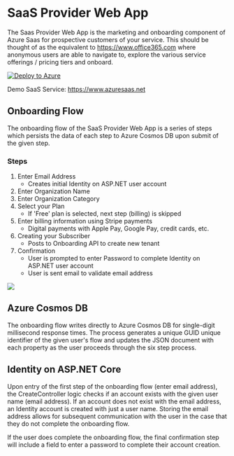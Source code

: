 # SaaS Provider Web App

The Saas Provider Web App is the marketing and onboarding component of Azure Saas for prospective customers of your service.  This should be thought of as the equivalent to https://www.office365.com where anonymous users are able to navigate to, explore the various service offerings / pricing tiers and onboard.  

[![Deploy to Azure](https://www.azuresaas.net/assets/images/deploy-to-azure.svg)](https://portal.azure.com/#create/Microsoft.Template/uri/https%3A%2F%2Fraw.githubusercontent.com%2FAzure%2Fazure-saas%2Fmain%2Fsrc%2FSaas.Provider%2FSaas.Provider.Web.Deployment%2Fazuredeploy.json)

Demo SaaS Service:  https://www.azuresaas.net

## Onboarding Flow
The onboarding flow of the SaaS Provider Web App is a series of steps which persists the data of each step to Azure Cosmos DB upon submit of the given step.


### Steps
1. Enter Email Address
	- Creates initial Identity on ASP.NET user account
2. Enter Organization Name
3. Enter Organization Category
4. Select your Plan
	- If 'Free' plan is selected, next step (billing) is skipped
5. Enter billing information using Stripe payments
	- Digital payments with Apple Pay, Google Pay, credit cards, etc.
6. Creating your Subscriber
	- Posts to Onboarding API to create new tenant
7. Confirmation
	- User is prompted to enter Password to complete Identity on ASP.NET user account
	- User is sent email to validate email address

<img src="https://stsaasprod001.blob.core.windows.net/assets/images/saas-provider-onboarding-flow.png">

## Azure Cosmos DB
 The onboarding flow writes directly to Azure Cosmos DB for single-digit millisecond response times.  The process generates a unique GUID unique identifier of the given user's flow and updates the JSON document with each property as the user proceeds through the six step process.

## Identity on ASP.NET Core
Upon entry of the first step of the onboarding flow (enter email address), the CreateController logic checks if an account exists with the given user name (email address).  If an account does not exist with the email address, an Identity account is created with just a user name.  Storing the email address allows for subsequent communication with the user in the case that they do not complete the onboarding flow.

If the user does complete the onboarding flow, the final confirmation step will include a field to enter a password to complete their account creation.  